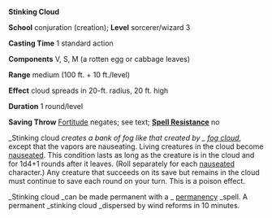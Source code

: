  **Stinking Cloud**

**School** conjuration (creation); **Level** sorcerer/wizard 3

**Casting Time** 1 standard action

**Components** V, S, M (a rotten egg or cabbage leaves)

**Range** medium (100 ft. + 10 ft./level)

**Effect** cloud spreads in 20-ft. radius, 20 ft. high

**Duration** 1 round/level

**Saving Throw** [Fortitude](../combat.html#_fortitude) negates; see text; **[Spell Resistance](../glossary.html#_spell-resistance)** no

_Stinking cloud _creates a bank of fog like that created by _ [fog cloud](fogCloud.html)_, except that the vapors are nauseating. Living creatures in the cloud become [nauseated](../glossary.html#_nauseated). This condition lasts as long as the creature is in the cloud and for 1d4+1 rounds after it leaves. (Roll separately for each [nauseated](../glossary.html#_nauseated) character.) Any creature that succeeds on its save but remains in the cloud must continue to save each round on your turn. This is a poison effect.

_Stinking cloud _can be made permanent with a _ [permanency](permanency.html#_permanency) _spell. A permanent _stinking cloud _dispersed by wind reforms in 10 minutes.

